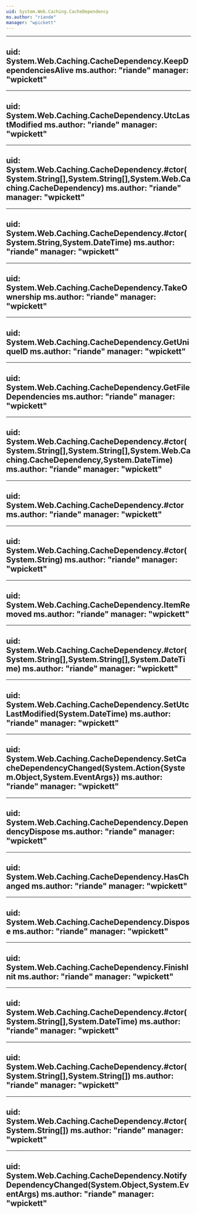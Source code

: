 ```yaml
---
uid: System.Web.Caching.CacheDependency
ms.author: "riande"
manager: "wpickett"
---
```


---
uid: System.Web.Caching.CacheDependency.KeepDependenciesAlive
ms.author: "riande"
manager: "wpickett"
---

---
uid: System.Web.Caching.CacheDependency.UtcLastModified
ms.author: "riande"
manager: "wpickett"
---

---
uid: System.Web.Caching.CacheDependency.#ctor(System.String[],System.String[],System.Web.Caching.CacheDependency)
ms.author: "riande"
manager: "wpickett"
---

---
uid: System.Web.Caching.CacheDependency.#ctor(System.String,System.DateTime)
ms.author: "riande"
manager: "wpickett"
---

---
uid: System.Web.Caching.CacheDependency.TakeOwnership
ms.author: "riande"
manager: "wpickett"
---

---
uid: System.Web.Caching.CacheDependency.GetUniqueID
ms.author: "riande"
manager: "wpickett"
---

---
uid: System.Web.Caching.CacheDependency.GetFileDependencies
ms.author: "riande"
manager: "wpickett"
---

---
uid: System.Web.Caching.CacheDependency.#ctor(System.String[],System.String[],System.Web.Caching.CacheDependency,System.DateTime)
ms.author: "riande"
manager: "wpickett"
---

---
uid: System.Web.Caching.CacheDependency.#ctor
ms.author: "riande"
manager: "wpickett"
---

---
uid: System.Web.Caching.CacheDependency.#ctor(System.String)
ms.author: "riande"
manager: "wpickett"
---

---
uid: System.Web.Caching.CacheDependency.ItemRemoved
ms.author: "riande"
manager: "wpickett"
---

---
uid: System.Web.Caching.CacheDependency.#ctor(System.String[],System.String[],System.DateTime)
ms.author: "riande"
manager: "wpickett"
---

---
uid: System.Web.Caching.CacheDependency.SetUtcLastModified(System.DateTime)
ms.author: "riande"
manager: "wpickett"
---

---
uid: System.Web.Caching.CacheDependency.SetCacheDependencyChanged(System.Action{System.Object,System.EventArgs})
ms.author: "riande"
manager: "wpickett"
---

---
uid: System.Web.Caching.CacheDependency.DependencyDispose
ms.author: "riande"
manager: "wpickett"
---

---
uid: System.Web.Caching.CacheDependency.HasChanged
ms.author: "riande"
manager: "wpickett"
---

---
uid: System.Web.Caching.CacheDependency.Dispose
ms.author: "riande"
manager: "wpickett"
---

---
uid: System.Web.Caching.CacheDependency.FinishInit
ms.author: "riande"
manager: "wpickett"
---

---
uid: System.Web.Caching.CacheDependency.#ctor(System.String[],System.DateTime)
ms.author: "riande"
manager: "wpickett"
---

---
uid: System.Web.Caching.CacheDependency.#ctor(System.String[],System.String[])
ms.author: "riande"
manager: "wpickett"
---

---
uid: System.Web.Caching.CacheDependency.#ctor(System.String[])
ms.author: "riande"
manager: "wpickett"
---

---
uid: System.Web.Caching.CacheDependency.NotifyDependencyChanged(System.Object,System.EventArgs)
ms.author: "riande"
manager: "wpickett"
---
